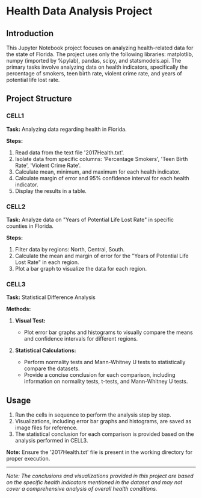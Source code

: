 # Health Data Analysis Project

## Introduction
This Jupyter Notebook project focuses on analyzing health-related data for the state of Florida. The project uses only the following libraries: matplotlib, numpy (imported by %pylab), pandas, scipy, and statsmodels.api. The primary tasks involve analyzing data on health indicators, specifically the percentage of smokers, teen birth rate, violent crime rate, and years of potential life lost rate.

## Project Structure

### **CELL1**
**Task:** Analyzing data regarding health in Florida.

**Steps:**
1. Read data from the text file '2017Health.txt'.
2. Isolate data from specific columns: 'Percentage Smokers', 'Teen Birth Rate', 'Violent Crime Rate'.
3. Calculate mean, minimum, and maximum for each health indicator.
4. Calculate margin of error and 95% confidence interval for each health indicator.
5. Display the results in a table.

### **CELL2**
**Task:** Analyze data on "Years of Potential Life Lost Rate" in specific counties in Florida.

**Steps:**
1. Filter data by regions: North, Central, South.
2. Calculate the mean and margin of error for the "Years of Potential Life Lost Rate" in each region.
3. Plot a bar graph to visualize the data for each region.

### **CELL3**
**Task:** Statistical Difference Analysis

**Methods:**
1. **Visual Test:**
   - Plot error bar graphs and histograms to visually compare the means and confidence intervals for different regions.

2. **Statistical Calculations:**
   - Perform normality tests and Mann-Whitney U tests to statistically compare the datasets.
   - Provide a concise conclusion for each comparison, including information on normality tests, t-tests, and Mann-Whitney U tests.

## Usage

1. Run the cells in sequence to perform the analysis step by step.
2. Visualizations, including error bar graphs and histograms, are saved as image files for reference.
3. The statistical conclusion for each comparison is provided based on the analysis performed in CELL3.

**Note:** Ensure the '2017Health.txt' file is present in the working directory for proper execution.

---

*Note: The conclusions and visualizations provided in this project are based on the specific health indicators mentioned in the dataset and may not cover a comprehensive analysis of overall health conditions.*
